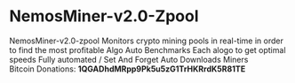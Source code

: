 # NemosMiner-v2.0-Zpool
NemosMiner-v2.0-zpool Monitors crypto mining pools in real-time in order to find the most profitable Algo
Auto Benchmarks Each alogo to get optimal speeds
Fully automated / Set And Forget
Auto Downloads Miners   
Bitcoin Donations: **1QGADhdMRpp9Pk5u5zG1TrHKRrdK5R81TE**
